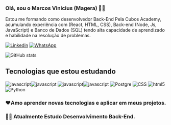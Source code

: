 ### Olá, sou o Marcos Vinicius (Magera) ✋🏾
Estou me formando como desenvolvedor Back-End Pela Cubos Academy, acumulando experiência com (React, HTML, CSS), Back-end (Node, Js, JavaScript) e Banco de Dados (SQL) tendo alta capacidade de aprendizado e habilidade na resolução de problemas.

[![Linkedin](https://img.shields.io/badge/LinkedIn-0077B5?style=for-the-badge&logo=linkedin&logoColor=white)](https://www.linkedin.com/in/magera-marcos/) [![WhatsApp](https://img.shields.io/badge/WhatsApp-25D366?style=for-the-badge&logo=whatsapp&logoColor=white)](https://wa.me/5537999194167?text=Ol%C3%A1%21+Vim+atrav%C3%A9s+de+seu+GitHub%21) 

![GitHub stats](https://github-readme-stats.vercel.app/api?username=mageramarcos&show_icons=true&theme=dracula)

## Tecnologias que estou estudando

<img align ="center" alt="javascript" src="https://img.shields.io/badge/JavaScript-F7DF1E?style=for-the-badge&logo=javascript&logoColor=black"><img align ="center" alt="javascript" src="https://img.shields.io/badge/MySQL-00000F?style=for-the-badge&logo=mysql&logoColor=white">
<img align ="center" alt="javascript" src="https://img.shields.io/badge/React-20232A?style=for-the-badge&logo=react&logoColor=61DAFB"><img align ="center" alt="javascript" src="https://img.shields.io/badge/Node.js-43853D?style=for-the-badge&logo=node.js&logoColor=white">
<img align = "center" alt="Postgre" src = "https://img.shields.io/badge/PostgreSQL-316192?style=for-the-badge&logo=postgresql&logoColor=white"/>
<img align = "center" alt="CSS" src = "https://img.shields.io/badge/CSS-239120?&style=for-the-badge&logo=css3&logoColor=white"/>
<img align = "center" alt="html5" src = "https://img.shields.io/badge/HTML5-E34F26?style=for-the-badge&logo=html5&logoColor=white"/>
<img align = "center" alt="Python" src = "https://img.shields.io/badge/Python-3776AB?style=for-the-badge&logo=python&logoColor=white"/>
</div>

###  ❤️Amo aprender novas tecnologias e aplicar em meus projetos.
### 👩‍💻 Atualmente Estudo Desenvolvimento Back-End.
